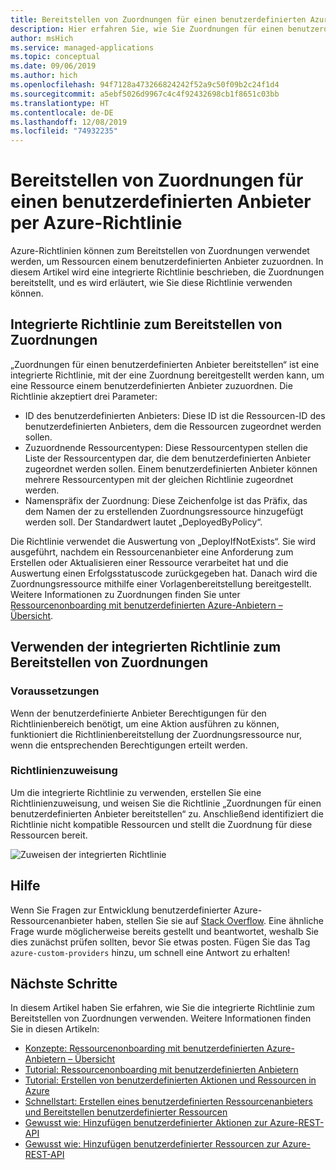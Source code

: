 ```yaml
---
title: Bereitstellen von Zuordnungen für einen benutzerdefinierten Azure-Anbieter per Richtlinie
description: Hier erfahren Sie, wie Sie Zuordnungen für einen benutzerdefinierten Anbieter mithilfe des Azure Policy-Diensts bereitstellen.
author: msHich
ms.service: managed-applications
ms.topic: conceptual
ms.date: 09/06/2019
ms.author: hich
ms.openlocfilehash: 94f7128a473266824242f52a9c50f09b2c24f1d4
ms.sourcegitcommit: a5ebf5026d9967c4c4f92432698cb1f8651c03bb
ms.translationtype: HT
ms.contentlocale: de-DE
ms.lasthandoff: 12/08/2019
ms.locfileid: "74932235"
---
```

# <a name="deploy-associations-for-a-custom-provider-using-azure-policy"></a>Bereitstellen von Zuordnungen für einen benutzerdefinierten Anbieter per Azure-Richtlinie

Azure-Richtlinien können zum Bereitstellen von Zuordnungen verwendet werden, um Ressourcen einem benutzerdefinierten Anbieter zuzuordnen. In diesem Artikel wird eine integrierte Richtlinie beschrieben, die Zuordnungen bereitstellt, und es wird erläutert, wie Sie diese Richtlinie verwenden können.

## <a name="built-in-policy-to-deploy-associations"></a>Integrierte Richtlinie zum Bereitstellen von Zuordnungen

„Zuordnungen für einen benutzerdefinierten Anbieter bereitstellen“ ist eine integrierte Richtlinie, mit der eine Zuordnung bereitgestellt werden kann, um eine Ressource einem benutzerdefinierten Anbieter zuzuordnen. Die Richtlinie akzeptiert drei Parameter:

- ID des benutzerdefinierten Anbieters: Diese ID ist die Ressourcen-ID des benutzerdefinierten Anbieters, dem die Ressourcen zugeordnet werden sollen.
- Zuzuordnende Ressourcentypen: Diese Ressourcentypen stellen die Liste der Ressourcentypen dar, die dem benutzerdefinierten Anbieter zugeordnet werden sollen. Einem benutzerdefinierten Anbieter können mehrere Ressourcentypen mit der gleichen Richtlinie zugeordnet werden.
- Namenspräfix der Zuordnung: Diese Zeichenfolge ist das Präfix, das dem Namen der zu erstellenden Zuordnungsressource hinzugefügt werden soll. Der Standardwert lautet „DeployedByPolicy“.

Die Richtlinie verwendet die Auswertung von „DeployIfNotExists“. Sie wird ausgeführt, nachdem ein Ressourcenanbieter eine Anforderung zum Erstellen oder Aktualisieren einer Ressource verarbeitet hat und die Auswertung einen Erfolgsstatuscode zurückgegeben hat. Danach wird die Zuordnungsressource mithilfe einer Vorlagenbereitstellung bereitgestellt.
Weitere Informationen zu Zuordnungen finden Sie unter [Ressourcenonboarding mit benutzerdefinierten Azure-Anbietern – Übersicht](./concepts-custom-providers-resourceonboarding.md).

## <a name="how-to-use-the-deploy-associations-built-in-policy"></a>Verwenden der integrierten Richtlinie zum Bereitstellen von Zuordnungen 

### <a name="prerequisites"></a>Voraussetzungen
Wenn der benutzerdefinierte Anbieter Berechtigungen für den Richtlinienbereich benötigt, um eine Aktion ausführen zu können, funktioniert die Richtlinienbereitstellung der Zuordnungsressource nur, wenn die entsprechenden Berechtigungen erteilt werden.

### <a name="policy-assignment"></a>Richtlinienzuweisung
Um die integrierte Richtlinie zu verwenden, erstellen Sie eine Richtlinienzuweisung, und weisen Sie die Richtlinie „Zuordnungen für einen benutzerdefinierten Anbieter bereitstellen“ zu. Anschließend identifiziert die Richtlinie nicht kompatible Ressourcen und stellt die Zuordnung für diese Ressourcen bereit.

![Zuweisen der integrierten Richtlinie](media/builtin-policy/assign-builtin-policy-customprovider.png)

## <a name="getting-help"></a>Hilfe

Wenn Sie Fragen zur Entwicklung benutzerdefinierter Azure-Ressourcenanbieter haben, stellen Sie sie auf [Stack Overflow](https://stackoverflow.com/questions/tagged/azure-custom-providers). Eine ähnliche Frage wurde möglicherweise bereits gestellt und beantwortet, weshalb Sie dies zunächst prüfen sollten, bevor Sie etwas posten. Fügen Sie das Tag ```azure-custom-providers``` hinzu, um schnell eine Antwort zu erhalten!

## <a name="next-steps"></a>Nächste Schritte

In diesem Artikel haben Sie erfahren, wie Sie die integrierte Richtlinie zum Bereitstellen von Zuordnungen verwenden. Weitere Informationen finden Sie in diesen Artikeln:

- [Konzepte: Ressourcenonboarding mit benutzerdefinierten Azure-Anbietern – Übersicht](./concepts-custom-providers-resourceonboarding.md)
- [Tutorial: Ressourcenonboarding mit benutzerdefinierten Anbietern](./tutorial-custom-providers-resource-onboarding.md)
- [Tutorial: Erstellen von benutzerdefinierten Aktionen und Ressourcen in Azure](./tutorial-custom-providers-101.md)
- [Schnellstart: Erstellen eines benutzerdefinierten Ressourcenanbieters und Bereitstellen benutzerdefinierter Ressourcen](./create-custom-provider.md)
- [Gewusst wie: Hinzufügen benutzerdefinierter Aktionen zur Azure-REST-API](./custom-providers-action-endpoint-how-to.md)
- [Gewusst wie: Hinzufügen benutzerdefinierter Ressourcen zur Azure-REST-API](./custom-providers-resources-endpoint-how-to.md)
